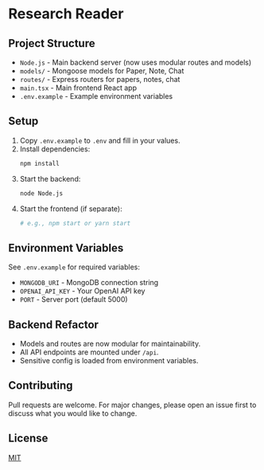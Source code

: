 # Research Reader

## Project Structure

- `Node.js` - Main backend server (now uses modular routes and models)
- `models/` - Mongoose models for Paper, Note, Chat
- `routes/` - Express routers for papers, notes, chat
- `main.tsx` - Main frontend React app
- `.env.example` - Example environment variables

## Setup

1. Copy `.env.example` to `.env` and fill in your values.
2. Install dependencies:
   ```bash
   npm install
   ```
3. Start the backend:
   ```bash
   node Node.js
   ```
4. Start the frontend (if separate):
   ```bash
   # e.g., npm start or yarn start
   ```

## Environment Variables

See `.env.example` for required variables:
- `MONGODB_URI` - MongoDB connection string
- `OPENAI_API_KEY` - Your OpenAI API key
- `PORT` - Server port (default 5000)

## Backend Refactor

- Models and routes are now modular for maintainability.
- All API endpoints are mounted under `/api`.
- Sensitive config is loaded from environment variables.

## Contributing

Pull requests are welcome. For major changes, please open an issue first to discuss what you would like to change.

## License

[MIT](LICENSE)
